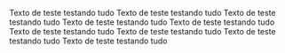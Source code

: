Texto de teste testando tudo
Texto de teste testando tudo
Texto de teste testando tudo
Texto de teste testando tudo
Texto de teste testando tudo
Texto de teste testando tudo
Texto de teste testando tudo
Texto de teste testando tudo
Texto de teste testando tudo
